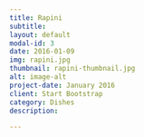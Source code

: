 ```yaml
---
title: Rapini
subtitle: 
layout: default
modal-id: 3
date: 2016-01-09
img: rapini.jpg
thumbnail: rapini-thumbnail.jpg
alt: image-alt
project-date: January 2016
client: Start Bootstrap
category: Dishes
description: 

---
```


